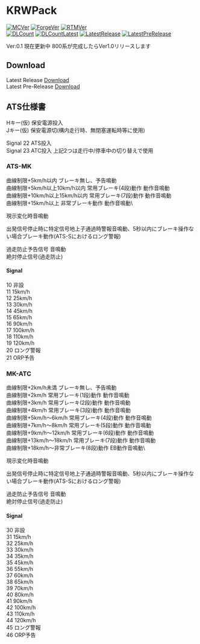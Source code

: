 # KRWPack

[![MCVer](https://img.shields.io/badge/Minecraft-1.7.10-brightgreen)](https://www.minecraft.net/)
[![ForgeVer](https://img.shields.io/badge/Forge-10.13.4.1614-important)](https://files.minecraftforge.net/maven/net/minecraftforge/forge/index_1.7.10.html)
[![RTMVer](https://img.shields.io/badge/RealTrainMod-1.7.10.40-informational)](https://www.curseforge.com/minecraft/mc-mods/realtrainmod/files/2940834)  
[![DLCount](https://img.shields.io/github/downloads/Mei8n/KRWPack/total)](https://github.com/Mei8n/KRWPack/releases)
[![DLCountLatest](https://img.shields.io/github/downloads/Mei8n/KRWPack/latest/total)](https://github.com/Mei8n/KRWPack/releases/latest)
[![LatestRelease](https://img.shields.io/github/v/release/Mei8n/KRWPack)](https://github.com/Mei8n/KRWPack/releases/latest)
[![LatestPreRelease](https://img.shields.io/github/v/release/Mei8n/KRWPack?include_prereleases)](https://github.com/Mei8n/KRWPack/releases)

Ver:0.1 現在更新中 800系が完成したらVer1.0リリースします

## Download

Latest Release [Download](https://github.com/Mei8n/KRWPack/releases/latest)  
Latest Pre-Release [Download](https://github.com/Mei8n/KRWPack/releases)

## ATS仕様書

Hキー(仮) 保安電源投入\
Jキー(仮) 保安電源切(構内走行時、無閉塞運転時等に使用)

Signal 22 ATS投入\
Signal 23 ATC投入
上記2つは走行中/停車中の切り替えで使用


### ATS-MK
曲線制限+5km/h以内 ブレーキ無し、予告鳴動\
曲線制限+5km/h以上10km/h以内 常用ブレーキ(4段)動作 動作音鳴動\
曲線制限+10km/h以上15km/h以内 常用ブレーキ(7段)動作 動作音鳴動\
曲線制限+15km/h以上 非常ブレーキ動作 動作音鳴動\

現示変化時音鳴動

出発信号停止時に特定信号地上子通過時警報音鳴動、5秒以内にブレーキ操作ない場合ブレーキ動作(ATS-Sにおけるロング警報)

過走防止予告信号 音鳴動\
絶対停止信号(過走防止)


#### Signal

10 非設\
11 15km/h\
12 25km/h\
13 30km/h\
14 45km/h\
15 65km/h\
16 90km/h\
17 100km/h\
18 110km/h\
19 120km/h\
20 ロング警報\
21 ORP予告





### MK-ATC
曲線制限+2km/h未満 ブレーキ無し、予告鳴動\
曲線制限+2km/h 常用ブレーキ(1段)動作 動作音鳴動\
曲線制限+3km/h 常用ブレーキ(2段)動作 動作音鳴動\
曲線制限+4km/h 常用ブレーキ(3段)動作 動作音鳴動\
曲線制限+5km/h～6km/h 常用ブレーキ(4段)動作 動作音鳴動\
曲線制限+7km/h～8km/h 常用ブレーキ(5段)動作 動作音鳴動\
曲線制限+9km/h～12km/h 常用ブレーキ(6段)動作 動作音鳴動\
曲線制限+13km/h～18km/h 常用ブレーキ(7段)動作 動作音鳴動\
曲線制限+18km/h～非常ブレーキ(8段)動作 EB動作音鳴動\

現示変化時音鳴動

出発信号停止時に特定信号地上子通過時警報音鳴動、5秒以内にブレーキ操作ない場合ブレーキ動作(ATS-Sにおけるロング警報)

過走防止予告信号 音鳴動\
絶対停止信号(過走防止)


#### Signal

30 非設\
31 15km/h\
32 25km/h\
33 30km/h\
34 35km/h\
35 45km/h\
36 55km/h\
37 60km/h\
38 65km/h\
39 70km/h\
40 80km/h\
41 90km/h\
42 100km/h\
43 110km/h\
44 120km/h\
45 ロング警報\
46 ORP予告
